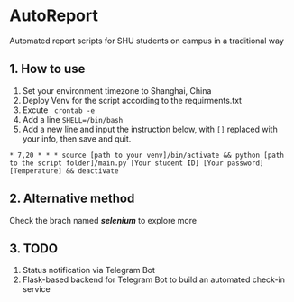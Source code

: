 # AutoReport
Automated report scripts for SHU students on campus in a traditional way 

## 1. How to use
1. Set your environment timezone to Shanghai, China
2. Deploy Venv for the script according to the requirments.txt
4. Excute ``` crontab -e```
5. Add a line `SHELL=/bin/bash` 
6. Add a new line and input the instruction below, with `[]` replaced with your info, then save and quit.
``` 
* 7,20 * * * source [path to your venv]/bin/activate && python [path to the script folder]/main.py [Your student ID] [Your password] [Temperature] && deactivate
```

## 2. Alternative method  
Check the brach named  ___selenium___  to explore more  

## 3. TODO  
1. Status notification via Telegram Bot  
2. Flask-based backend for Telegram Bot to build an automated check-in service  